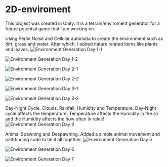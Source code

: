# 2D-enviroment

This project was created in Unity. It is a terrain/enviroment generator for a future potential game that I am working on.

Using Perlin Noise and Cellular automata to create the environment such as dirt, grass and water. After which, I added nature related items like plants and leaves.
![Environment Generation Day 1-1](https://user-images.githubusercontent.com/75195899/132948924-5322f749-ff2d-4a7d-90bc-c8aeb3571763.jpeg)

![Environment Generation Day 1-2](https://user-images.githubusercontent.com/75195899/132948932-5cda8e18-55dd-4b0e-8499-0e5d218196ec.jpeg)

![Environment Generation Day 2-1](https://user-images.githubusercontent.com/75195899/132948934-8b8de155-016b-4e5e-b9da-8a3bd806c72c.jpeg)

![Environment Generation Day 2-2](https://user-images.githubusercontent.com/75195899/132948936-c5aa7bf7-c422-4c87-bb8e-cc3d63280c5f.jpeg)

![Environment Generation Day 3-1](https://user-images.githubusercontent.com/75195899/132948939-a5cc451d-0d58-43b9-b434-747ae7c7f30f.jpeg)

![Environment Generation Day 3-2](https://user-images.githubusercontent.com/75195899/132948943-8e2e7224-0905-474e-9afc-97229c3dd496.jpeg)

Day-Night Cycle, Clouds, Rainfall, Humidity and Temperature.
Day-Night cycle affects the temperature. Temperature affects the Humidity in the air and the Humidity affects the how often in rains!
![Environment Generation Day 4](https://user-images.githubusercontent.com/75195899/132948946-ff21ca2d-464a-4c56-8208-c26fab734eeb.jpeg)

Animal Spawning and Despawning. Added a simple animal movement and pathfinding code to tie it all together.
![Environment Generation Day 5](https://user-images.githubusercontent.com/75195899/132948947-811b6eb7-dca5-424e-9f2f-1343b6efe499.jpeg)

![Environment Generation Day 6](https://user-images.githubusercontent.com/75195899/132948950-a26c21bb-e1ca-4d01-b021-fa126fab1ba3.jpeg)

![Environment Generation Day 7](https://user-images.githubusercontent.com/75195899/132948952-e27b11ed-8c53-483a-9f44-e174ea931cfb.jpeg)

